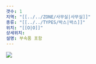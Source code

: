 ```yaml
---
갯수: 1
지역: "[[../../ZONE/사무실|사무실]]"
종류: "[[../../TYPES/박스|박스]]"
위치: "[[O|O]]"
상세위치: 
설명: 부속품 포함
---
```

![](http://192.168.50.22/devices/240608_IMG_0220.jpg)